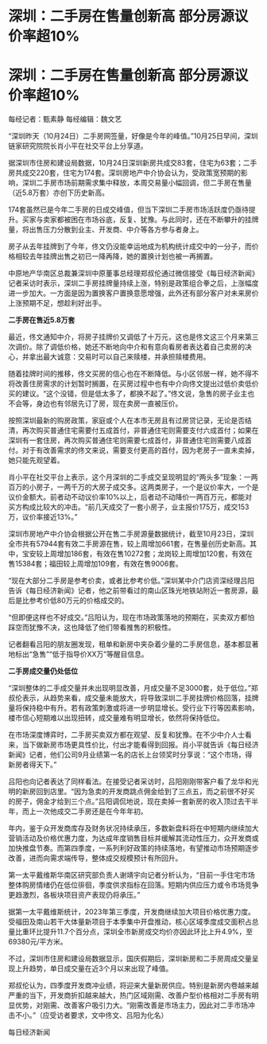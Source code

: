 # 深圳：二手房在售量创新高 部分房源议价率超10%

# 深圳：二手房在售量创新高 部分房源议价率超10%

每经记者：甄素静 每经编辑：魏文艺

“深圳昨天（10月24日）二手房网签量，好像是今年的峰值。”10月25日早间，深圳链家研究院院长肖小平在社交平台上分享道。

据深圳市住房和建设局数据，10月24日深圳新房共成交83套，住宅为63套；二手房共成交220套，住宅为174套。深圳房地产中介协会认为，受政策宽预期的影响，深圳二手房市场前期需求集中释放，本周交易量小幅回调，但二手房在售量（近5.8万套）亦创下历史新高。

174套虽然已是今年二手房的日成交峰值，但当下深圳二手房市场活跃度仍亟待提升。买家与卖家都被困在市场谷底，反复、犹豫。与此同时，还在不断攀升的挂牌量，将出售压力分散到业主、开发商、中介等各方参与者身上。

房子从去年挂牌到了今年，佟文仍没能幸运地成为机构统计成交中的一分子，而价格相较去年挂牌出售之初已一降再降，她的置换计划也被一再搁置。

中原地产华南区总裁兼深圳中原董事总经理郑叔伦通过微信接受《每日经济新闻》记者采访时表示，深圳二手房挂牌量持续上涨，特别是政策组合拳之后，上涨幅度进一步加大。一方面是因为置换客户置换意愿增强，此外还有部分客户对未来房价上涨预期不足，想趁利好出手。

**二手房在售近5.8万套**

最近，佟文通知中介，将房子挂牌价又调低了十万元，这也是佟文这三个月来第三次调价。除了调低价格，她还不断地向中介和有意向看房者表达着自己卖房的决心，并拿出最大诚意：交易时可以自己来赎楼，并承担赎楼费用。

随着挂牌时间的推移，佟文买房的信心也在不断降低。与小区邻居一样，她不得不将改善住房需求的计划暂时搁置，在买房过程中也有中介向佟文提出过低价卖低价买的建议。“这个没错，但是低太多了，都换不起了。”佟文说，急售的房子业主也不会等，身边也有邻居先订了房，现在卖房一直被压价。

按照深圳最新的购房政策，家庭或个人在本市无房且有过房贷记录，无论是否结清，再次购买普通住宅需要付五成首付，非普通住宅则需要支付六成首付；如果在深圳有一套住房，再次购买普通住宅则需要七成首付，非普通住宅则需要八成首付。对于有改善需求的佟文来说，需要支付更高的首付，因为老房子一直未卖掉，她只能先观望着。

肖小平在社交平台上表示，这个月深圳的二手成交呈现明显的“两头多”现象：一两百万的小房子，一两千万的大房子成交多。这两类房子，一个是议价率大，一个是议价金额大。前者动不动议价率10%以上，后者动不动降价一两百万元，都能对买方构成比较大的冲击。“前几天成交了一套小房子，业主报价175万，成交153万，议价率接近13%。”

深圳市房地产中介协会根据公开在售二手房源量数据统计，截至10月23日，深圳全市共有57944套有效二手房源在售，较上周增加661套，在售量创历史新高。其中，宝安较上周增加186套，有效在售10272套；龙岗较上周增加120套，有效在售15384套；福田较上周增加109套，有效在售9006套。

“现在大部分二手房是参考价卖，或者比参考价低。”深圳某中介门店资深经理吕阳告诉《每日经济新闻》记者，他之前带看过的南山区珠光地铁站附近一套房源，最后是比参考价低80万元的价格成交的。

“但即便这样也不好成交。”吕阳认为，现在市场政策落地的预期在，买卖双方都怕踩空而犹豫不决，这也降低了他们带看推售的积极性。

记者翻看吕阳的朋友圈发现，租单和新房中夹杂着少量的二手房信息，基本都显著地标出“急售”“低于指导价XX万”等醒目信息。

**二手房成交量仍处低位**

“深圳整体的二手成交量并未出现明显改善，月成交量不足3000套，处于低位。”郑叔伦表示，从趋势来看，成交量未能放大，将导致深圳二手房挂牌价格回落，挂牌量将保持稳中有升。若有政策刺激或将进一步明显增长。受行业下行等因素影响，楼市信心短期难以出现扭转，成交量难有明显增长，依然将保持低位。

在市场深度博弈时，二手房买卖双方都在观望、反复和犹豫。在不少中介人士看来，当下做新房市场更具性价比，付出才能看得到回报。肖小平就告诉《每日经济新闻》记者，他们公司9月业绩第一名的店长上台领奖时分享说：“这个市场，得新房者得天下。”

吕阳也向记者表达了同样看法。在接受记者采访时，吕阳刚刚带客户看了龙华和光明的新房回到店里。“因为急卖的开发商跳点佣金给到了三点五，而之前很不好买的房子，佣金才给到三个点。”吕阳调侃地说，现在卖掉一套新房的收入顶过去干半年，而上一次他成交二手房还是在今年年初。

年内，鉴于众开发商库存及财务状况持续承压，多数新盘料将在中短期内继续加大营销活动及价格优惠力度，为达成年度销售目标并缓解其流动性压力，众开发商或加快推盘节奏。而第四季度，一系列利好政策的持续落地，有望推动市场预期逐步改善，进而向需求端传导，整体成交规模预计有所回升。

第一太平戴维斯华南区研究部负责人谢靖宇向记者分析认为，“目前一手住宅市场整体购房情绪仍在低位徘徊，季度供求指标在回落。短期内供应压力或令市场竞争更趋激烈，各板块项目资产表现仍将承压。”

据第一太平戴维斯统计，2023年第三季度，开发商继续加大项目价格优惠力度。受福田及南山若干大体量新项目于本季集中开盘推动，核心区域季度成交面积占总量比重环比提升11.7个百分点，深圳全市新房成交均价亦因此环比上升4.9%，至69380元/平方米。

不过，深圳市住房和建设局数据显示，国庆假期后，深圳新房和二手房周成交量呈现上升趋势，单日成交量在近3个月以来出现了峰值。

郑叔伦认为，四季度开发商冲业绩，将迎来大量新房供应。特别是新房内卷越来越严重的当下，开发商折扣越来越大，热门区域刚需、改善户型价格相对二手房有明显优势，对刚需、改善客户吸引力大。“刚需改善是市场主力，因此对二手市场冲击不小。”（应受访者要求，文中佟文、吕阳为化名）

每日经济新闻

